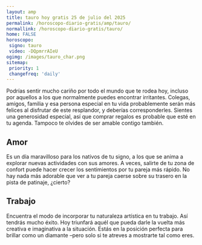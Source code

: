 ```yaml
---
layout: amp
title: tauro hoy gratis 25 de julio del 2025 
permalink: /horoscopo-diario-gratis/amp/tauro/
normallink: /horoscopo-diario-gratis/tauro/
home: FALSE
horoscopo:
 signo: tauro
 video: -DQpmrrAIeU
ogimg: /images/tauro_char.png
sitemap:
 priority: 1
 changefreq: 'daily'
---
```



Podrías sentir mucho cariño por todo el mundo que te rodea hoy, incluso por aquellos a los que normalmente puedes encontrar irritantes. Colegas, amigos, familia y esa persona especial en tu vida probablemente serán más felices al disfrutar de este resplandor, y deberías corresponderles. Sientes una generosidad especial, así que comprar regalos es probable que esté en tu agenda. Tampoco te olvides de ser amable contigo también.

## Amor

Es un día maravilloso para los nativos de tu signo, a los que se anima a explorar nuevas actividades con sus amores. A veces, salirte de tu zona de confort puede hacer crecer los sentimientos por tu pareja más rápido. No hay nada más adorable que ver a tu pareja caerse sobre su trasero en la pista de patinaje, ¿cierto?

## Trabajo

Encuentra el modo de incorporar tu naturaleza artística en tu trabajo. Así tendrás mucho éxito. Hoy triunfará aquél que pueda darle la vuelta más creativa e imaginativa a la situación. Estás en la posición perfecta para brillar como un diamante –pero solo si te atreves a mostrarte tal como eres.